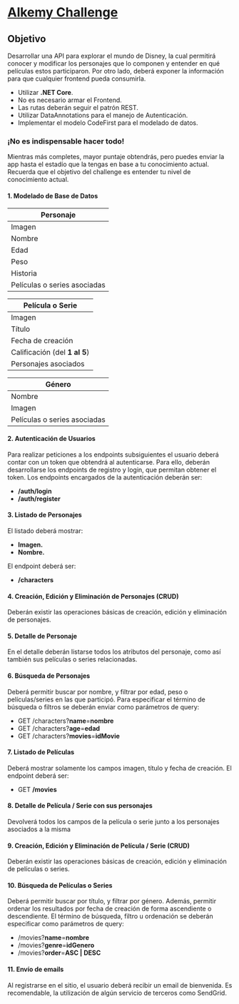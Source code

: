 # [Alkemy Challenge](https://drive.google.com/file/d/1fkkeMbo4Z6uTmqmT22I4PQOgE0GowPrJ/view)

## Objetivo
Desarrollar una API para explorar el mundo de Disney, la cual permitirá conocer y modificar los
personajes que lo componen y entender en qué películas estos participaron. Por otro lado, deberá
exponer la información para que cualquier frontend pueda consumirla.

* Utilizar **.NET Core**.
* No es necesario armar el Frontend.
* Las rutas deberán seguir el patrón REST.
* Utilizar DataAnnotations para el manejo de Autenticación.
* Implementar el modelo CodeFirst para el modelado de datos.

### ¡No es indispensable hacer todo!
Mientras más completes, mayor puntaje obtendrás, pero puedes enviar la app hasta el estadío que la
tengas en base a tu conocimiento actual. Recuerda que el objetivo del challenge es entender tu nivel
de conocimiento actual.

#### 1. Modelado de Base de Datos

|**Personaje**|
|---|
|Imagen|
|Nombre|
|Edad|
|Peso|
|Historia|
|Películas o series asociadas|

|**Película o Serie**|
|---|
|Imagen|
|Título|
|Fecha de creación|
|Calificación (del **1 al 5**)|
|Personajes asociados|

|**Género**|
|---|
|Nombre|
|Imagen|
|Películas o series asociadas|


#### 2. Autenticación de Usuarios
Para realizar peticiones a los endpoints subsiguientes el usuario deberá contar con un token que obtendrá al autenticarse. Para ello, deberán desarrollarse los endpoints de registro y login, que permitan obtener el token.
Los endpoints encargados de la autenticación deberán ser:
* **/auth/login**
* **/auth/register**

#### 3. Listado de Personajes
El listado deberá mostrar:
* **Imagen.**
* **Nombre.**

El endpoint deberá ser:
* **/characters**

#### 4. Creación, Edición y Eliminación de Personajes (CRUD)
Deberán existir las operaciones básicas de creación, edición y eliminación de personajes.

#### 5. Detalle de Personaje
En el detalle deberán listarse todos los atributos del personaje, como así también sus películas o series
relacionadas.

#### 6. Búsqueda de Personajes
Deberá permitir buscar por nombre, y filtrar por edad, peso o películas/series en las que participó.
Para especificar el término de búsqueda o filtros se deberán enviar como parámetros de query:
* GET /characters?**name**=**nombre**
* GET /characters?**age**=**edad**
* GET /characters?**movies**=**idMovie**

#### 7. Listado de Películas
Deberá mostrar solamente los campos imagen, título y fecha de creación.
El endpoint deberá ser:
* GET **/movies**

#### 8. Detalle de Película / Serie con sus personajes
Devolverá todos los campos de la película o serie junto a los personajes asociados a la misma

#### 9. Creación, Edición y Eliminación de Película / Serie (CRUD)
Deberán existir las operaciones básicas de creación, edición y eliminación de películas o series.

#### 10. Búsqueda de Películas o Series
Deberá permitir buscar por título, y filtrar por género. Además, permitir ordenar los resultados por fecha de creación de forma ascendiente o descendiente.
El término de búsqueda, filtro u ordenación se deberán especificar como parámetros de query:
* /movies?**name**=**nombre**
* /movies?**genre**=**idGenero**
* /movies?**order**=**ASC | DESC**

#### 11. Envío de emails
Al registrarse en el sitio, el usuario deberá recibir un email de bienvenida. Es recomendable, la utilización de algún servicio de terceros como SendGrid.
